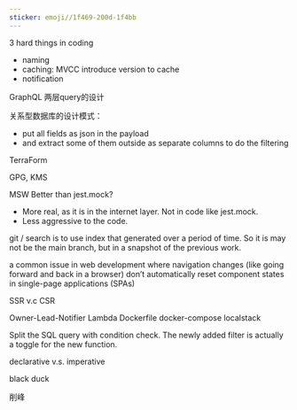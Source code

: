 ```yaml
---
sticker: emoji//1f469-200d-1f4bb
---
```

3 hard things in coding
- naming
- caching: MVCC introduce version to cache
- notification

GraphQL
两层query的设计

关系型数据库的设计模式：
- put all fields as json in the payload
- and extract some of them outside as separate columns to do the filtering

TerraForm

GPG, KMS

MSW
Better than jest.mock? 
- More real, as it is in the internet layer. Not in code like jest.mock.
- Less aggressive to the code.

git 
/ search is to use index that generated over a period of time. So it is may not be the main branch, but in a snapshot of the previous work.


a common issue in web development where navigation changes (like going forward and back in a browser) don’t automatically reset component states in single-page applications (SPAs)

SSR v.c CSR

Owner-Lead-Notifier
Lambda
Dockerfile
docker-compose
localstack

Split the SQL query with condition check. The newly added filter is actually a toggle for the new function.


declarative v.s. imperative

black duck

削峰


